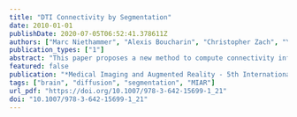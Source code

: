 ```yaml
---
title: "DTI Connectivity by Segmentation"
date: 2010-01-01
publishDate: 2020-07-05T06:52:41.378611Z
authors: ["Marc Niethammer", "Alexis Boucharin", "Christopher Zach", "Yundi Shi", "Eric Maltbie", "Mar Sanchez", "Martin Styner"]
publication_types: ["1"]
abstract: "This paper proposes a new method to compute connectivity information from diffusion weighted images. It is inspired by graph-based approaches to connectivity definition, but formulates the estimation problem in the continuum. In particular, it defines the connectivity through the minimum cut in tensor-weighted space. It is therefore closely related to prior work on segmentation using continuous versions of graph cuts. A numerical solution based on a staggered grid is proposed which allows for the computation of flux directly through diffusion tensors. The resulting global connectivity measure is the maximum diffusive flow supported between two regions of interest."
featured: false
publication: "*Medical Imaging and Augmented Reality - 5th International Workshop, MIAR 2010, Beijing, China, September 19-20, 2010. Proceedings*"
tags: ["brain", "diffusion", "segmentation", "MIAR"]
url_pdf: "https://doi.org/10.1007/978-3-642-15699-1_21"
doi: "10.1007/978-3-642-15699-1_21"
---
```


